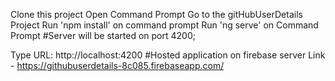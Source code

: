 Clone this project
Open Command Prompt
Go to the gitHubUserDetails Project
Run 'npm install' on command prompt
Run 'ng serve' on Command Prompt
#Server will be started on port 4200;

Type URL: http://localhost:4200
#Hosted application on firebase server Link - https://githubuserdetails-8c085.firebaseapp.com/